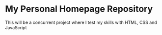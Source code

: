 # My Personal Homepage Repository

This will be a concurrent project where I test my skills with HTML, CSS and JavaScript
